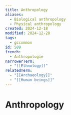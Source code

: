 ```yaml
---
title: Anthropology
aliases:
  - Biological anthropology
  - Physical anthropology
created: 2024-12-18
modified: 2024-12-28
tags:
  - gccommon
id: 589
french:
  - Anthropologie
narrowerTerm:
  - "[[Ethnology]]"
relatedTerm:
  - "[[Archaeology]]"
  - "[[Human beings]]"
---
```

# Anthropology
